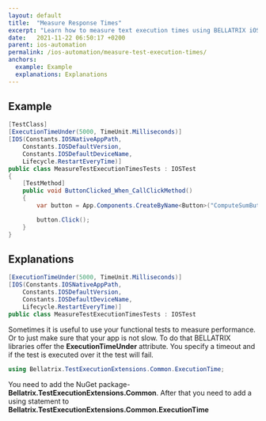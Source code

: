 ```yaml
---
layout: default
title:  "Measure Response Times"
excerpt: "Learn how to measure text execution times using BELLATRIX iOS module."
date:   2021-11-22 06:50:17 +0200
parent: ios-automation
permalink: /ios-automation/measure-test-execution-times/
anchors:
  example: Example
  explanations: Explanations
---
```

Example
--------
```csharp
[TestClass]
[ExecutionTimeUnder(5000, TimeUnit.Milliseconds)]
[IOS(Constants.IOSNativeAppPath,
    Constants.IOSDefaultVersion,
    Constants.IOSDefaultDeviceName,
    Lifecycle.RestartEveryTime)]
public class MeasureTestExecutionTimesTests : IOSTest
{
    [TestMethod]
    public void ButtonClicked_When_CallClickMethod()
    {
        var button = App.Components.CreateByName<Button>("ComputeSumButton");

        button.Click();
    }
}
```

Explanations
------------
```csharp
[ExecutionTimeUnder(5000, TimeUnit.Milliseconds)]
[IOS(Constants.IOSNativeAppPath,
    Constants.IOSDefaultVersion,
    Constants.IOSDefaultDeviceName,
    Lifecycle.RestartEveryTime)]
public class MeasureTestExecutionTimesTests : IOSTest
```
Sometimes it is useful to use your functional tests to measure performance. Or to just make sure that your app is not slow. To do that BELLATRIX libraries offer the **ExecutionTimeUnder** attribute. You specify a timeout and if the test is executed over it the test will fail.
```csharp
using Bellatrix.TestExecutionExtensions.Common.ExecutionTime;
```
You need to add the NuGet package- **Bellatrix.TestExecutionExtensions.Common**. After that you need to add a using statement to **Bellatrix.TestExecutionExtensions.Common.ExecutionTime**
